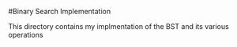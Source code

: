 #Binary Search Implementation

This directory contains my implmentation of the BST and its various operations
